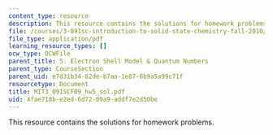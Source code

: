 ```yaml
---
content_type: resource
description: This resource contains the solutions for homework problems.
file: /courses/3-091sc-introduction-to-solid-state-chemistry-fall-2010/4fae718be2ed6d7209a9addf7e2d50be_MIT3_091SCF09_hw5_sol.pdf
file_type: application/pdf
learning_resource_types: []
ocw_type: OCWFile
parent_title: 5. Electron Shell Model & Quantum Numbers
parent_type: CourseSection
parent_uid: e7d31b34-62de-b7aa-1e87-6b9a5a99c71f
resourcetype: Document
title: MIT3_091SCF09_hw5_sol.pdf
uid: 4fae718b-e2ed-6d72-09a9-addf7e2d50be
---
```

This resource contains the solutions for homework problems.

